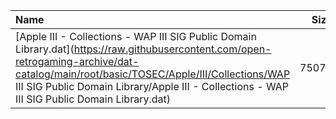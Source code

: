 |Name|Size|
|:---|---:|
|[Apple III - Collections - WAP III SIG Public Domain Library.dat](https://raw.githubusercontent.com/open-retrogaming-archive/dat-catalog/main/root/basic/TOSEC/Apple/III/Collections/WAP III SIG Public Domain Library/Apple III - Collections - WAP III SIG Public Domain Library.dat)|75071|
